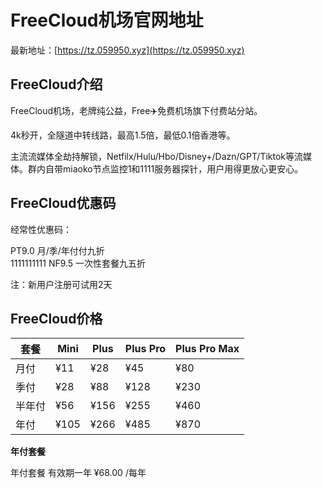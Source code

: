 # FreeCloud机场官网地址

最新地址：[https://tz.059950.xyz](https://tz.059950.xyz)

## FreeCloud介绍

FreeCloud机场，老牌纯公益，Free✈️免费机场旗下付费站分站。

4k秒开，全隧道中转线路，最高1.5倍，最低0.1倍香港等。

主流流媒体全劫持解锁，Netfilx/Hulu/Hbo/Disney+/Dazn/GPT/Tiktok等流媒体。群内自带miaoko节点监控1和1111服务器探针，用户用得更放心更安心。

## FreeCloud优惠码

经常性优惠码：

PT9.0  月/季/年付付九折   
1111111111
NF9.5 一次性套餐九五折

注：新用户注册可试用2天

## FreeCloud价格

|套餐|Mini|Plus|Plus Pro|Plus Pro Max|
|----|----|----|----|----|
|月付|¥11|¥28|¥45|¥80|
|季付|¥28|¥88|¥128|¥230|
|半年付|¥56|¥156|¥255|¥460|
|年付|¥105|¥266|¥485|¥870|

**年付套餐**

年付套餐 有效期一年 ¥68.00 /每年
